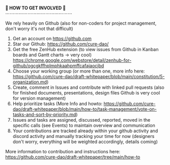 **:handshake:   HOW TO GET INVOLVED  :handshake:**\
⋯⋯⋯⋯⋯⋯⋯⋯⋯⋯⋯⋯⋯⋯⋯

We rely heavily on Github (also for non-coders for project management, don't worry it's not that difficult)

1. Get an account on <https://github.com>
2. Star our Github: <https://github.com/cure-dao/>
3. Get the free ZenHub extension (to view issues from Github in Kanban boards and Gantt charts -> very cool)
     <https://chrome.google.com/webstore/detail/zenhub-for-github/ogcgkffhplmphkaahpmffcafajaocjbd>
4. Choose your working group (or more than one, more info here:
     <https://github.com/cure-dao/draft-whitepaper/blob/main/constitution/5-organization.md>)
5. Create, comment in Issues and contribute with linked pull requests
     (also for finished documents, presentations, design files Github is very cool for version management)
6. Help prioritize tasks (More Info and howto:
     <https://github.com/cure-dao/draft-whitepaper/blob/main/how-to/task-management/vote-on-tasks-and-sort-by-priority.md>)
7. Issues and tasks are assigned, discussed, reported, moved in the specific calls (see Events) to maintain overview and communication
8. Your contributions are tracked already within your github activity and discord activity and manually tracking your time for now
     (designers don't worry, everything will be weighted accordingly, details coming)

More information to contribution and instructions here: <https://github.com/cure-dao/draft-whitepaper/tree/main/how-to>

